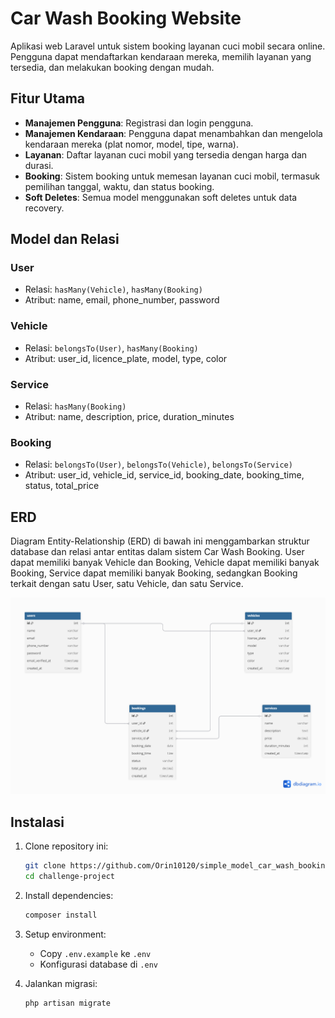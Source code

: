 # Car Wash Booking Website

Aplikasi web Laravel untuk sistem booking layanan cuci mobil secara online. Pengguna dapat mendaftarkan kendaraan mereka, memilih layanan yang tersedia, dan melakukan booking dengan mudah.

## Fitur Utama

- **Manajemen Pengguna**: Registrasi dan login pengguna.
- **Manajemen Kendaraan**: Pengguna dapat menambahkan dan mengelola kendaraan mereka (plat nomor, model, tipe, warna).
- **Layanan**: Daftar layanan cuci mobil yang tersedia dengan harga dan durasi.
- **Booking**: Sistem booking untuk memesan layanan cuci mobil, termasuk pemilihan tanggal, waktu, dan status booking.
- **Soft Deletes**: Semua model menggunakan soft deletes untuk data recovery.

## Model dan Relasi

### User
- Relasi: `hasMany(Vehicle)`, `hasMany(Booking)`
- Atribut: name, email, phone_number, password  

### Vehicle
- Relasi: `belongsTo(User)`, `hasMany(Booking)`
- Atribut: user_id, licence_plate, model, type, color

### Service
- Relasi: `hasMany(Booking)`
- Atribut: name, description, price, duration_minutes

### Booking
- Relasi: `belongsTo(User)`, `belongsTo(Vehicle)`, `belongsTo(Service)`
- Atribut: user_id, vehicle_id, service_id, booking_date, booking_time, status, total_price

## ERD

Diagram Entity-Relationship (ERD) di bawah ini menggambarkan struktur database dan relasi antar entitas dalam sistem Car Wash Booking. User dapat memiliki banyak Vehicle dan Booking, Vehicle dapat memiliki banyak Booking, Service dapat memiliki banyak Booking, sedangkan Booking terkait dengan satu User, satu Vehicle, dan satu Service.

![Entity-Relationship Diagram](public/ERD.png)

## Instalasi

1. Clone repository ini:
   ```bash
   git clone https://github.com/Orin10120/simple_model_car_wash_booking_website.git
   cd challenge-project
   ```

2. Install dependencies:
   ```bash
   composer install
   ```

3. Setup environment:
   - Copy `.env.example` ke `.env`
   - Konfigurasi database di `.env`

4. Jalankan migrasi:
   ```bash
   php artisan migrate
   ```



